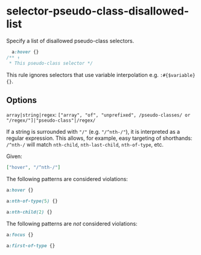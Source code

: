 # selector-pseudo-class-disallowed-list

Specify a list of disallowed pseudo-class selectors.

<!-- prettier-ignore -->
```css
  a:hover {}
/** ↑
 * This pseudo-class selector */
```

This rule ignores selectors that use variable interpolation e.g. `:#{$variable} {}`.

## Options

`array|string|regex`: `["array", "of", "unprefixed", /pseudo-classes/ or "/regex/"]|"pseudo-class"|/regex/`

If a string is surrounded with `"/"` (e.g. `"/^nth-/"`), it is interpreted as a regular expression. This allows, for example, easy targeting of shorthands: `/^nth-/` will match `nth-child`, `nth-last-child`, `nth-of-type`, etc.

Given:

```json
["hover", "/^nth-/"]
```

The following patterns are considered violations:

<!-- prettier-ignore -->
```css
a:hover {}
```

<!-- prettier-ignore -->
```css
a:nth-of-type(5) {}
```

<!-- prettier-ignore -->
```css
a:nth-child(2) {}
```

The following patterns are _not_ considered violations:

<!-- prettier-ignore -->
```css
a:focus {}
```

<!-- prettier-ignore -->
```css
a:first-of-type {}
```
